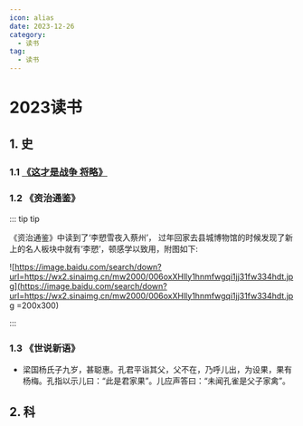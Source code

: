 ```yaml
---
icon: alias
date: 2023-12-26
category:
  - 读书
tag:
  - 读书
---
```


# 2023读书

<!-- more -->

## 1. 史

### 1.1 [《这才是战争 将略》](https://book.douban.com/subject/36349702/)

### 1.2 《资治通鉴》

::: tip tip

《资治通鉴》中读到了‘李愬雪夜入蔡州’， 过年回家去县城博物馆的时候发现了新上的名人板块中就有‘李愬’，顿感学以致用，附图如下:


![https://image.baidu.com/search/down?url=https://wx2.sinaimg.cn/mw2000/006oxXHlly1hnmfwgqi1jj31fw334hdt.jpg](https://image.baidu.com/search/down?url=https://wx2.sinaimg.cn/mw2000/006oxXHlly1hnmfwgqi1jj31fw334hdt.jpg =200x300)



:::


### 1.3 《世说新语》

- 梁国杨氏子九岁，甚聪惠。孔君平诣其父，父不在，乃呼儿出，为设果，果有杨梅。孔指以示儿曰：“此是君家果”。儿应声答曰：“未闻孔雀是父子家禽”。

## 2. 科
